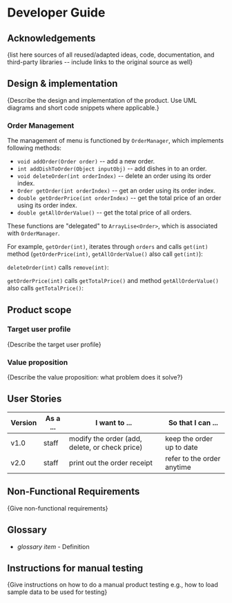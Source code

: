 # Developer Guide

## Acknowledgements

{list here sources of all reused/adapted ideas, code, documentation, and third-party libraries -- include links to the original source as well}

## Design & implementation

{Describe the design and implementation of the product. Use UML diagrams and short code snippets where applicable.}

### Order Management

The management of menu is functioned by `OrderManager`, which implements following methods:

- `void addOrder(Order order)` -- add a new order.
- `int addDishToOrder(Object inputObj)` -- add dishes in to an order.
- `void deleteOrder(int orderIndex)` -- delete an order using its order index.
- `Order getOrder(int orderIndex)` -- get an order using its order index.
- `double getOrderPrice(int orderIndex)` -- get the total price of an order using its order index.
- `double getAllOrderValue()` -- get the total price of all orders.

These functions are "delegated" to `ArrayLise<Order>`, which is associated with `OrderManager`.

For example, `getOrder(int)`, iterates through `orders` and calls `get(int)` method (`getOrderPrice(int)`, `getAllOrderValue()` also call `get(int)`):


`deleteOrder(int)` calls `remove(int)`:


`getOrderPrice(int)` calls `getTotalPrice()` and method `getAllOrderValue()` also calls `getTotalPrice()`:


## Product scope
### Target user profile

{Describe the target user profile}

### Value proposition

{Describe the value proposition: what problem does it solve?}

## User Stories

|Version| As a ... | I want to ...                                  | So that I can ...          |
|--------|----------|------------------------------------------------|----------------------------|
|v1.0|staff| modify the order (add, delete, or check price) | keep the order up to date  |
|v2.0|staff| print out the order receipt                    | refer to the order anytime |

## Non-Functional Requirements

{Give non-functional requirements}

## Glossary

* *glossary item* - Definition

## Instructions for manual testing

{Give instructions on how to do a manual product testing e.g., how to load sample data to be used for testing}
